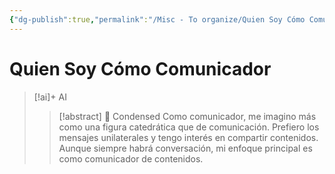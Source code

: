 ```yaml
---
{"dg-publish":true,"permalink":"/Misc - To organize/Quien Soy Cómo Comunicador/","title":"Quien Soy Cómo Comunicador","updated":"2023-12-30T18:05:50.237-05:00"}
---
```



# Quien Soy Cómo Comunicador

> [!ai]+ AI
>
> > [!abstract] 📖 Condensed
> > Como comunicador, me imagino más como una figura catedrática que de comunicación. Prefiero los mensajes unilaterales y tengo interés en compartir contenidos. Aunque siempre habrá conversación, mi enfoque principal es como comunicador de contenidos.
